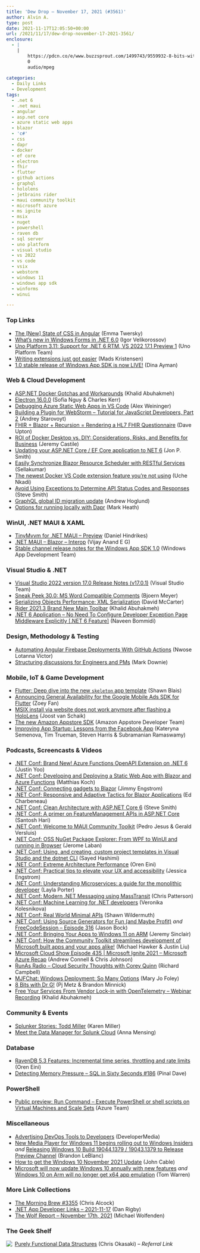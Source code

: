```yaml
---
title: 'Dew Drop – November 17, 2021 (#3561)'
author: Alvin A.
type: post
date: 2021-11-17T12:05:50+00:00
url: /2021/11/17/dew-drop-november-17-2021-3561/
enclosure:
  - |
    |
        https://pdcn.co/e/www.buzzsprout.com/1499743/9559932-8-bits-with-dr-g.mp3
        0
        audio/mpeg
        
categories:
  - Daily Links
  - Development
tags:
  - .net 6
  - .net maui
  - angular
  - asp.net core
  - azure static web apps
  - blazor
  - 'c#'
  - css
  - dapr
  - docker
  - ef core
  - electron
  - fhir
  - flutter
  - github actions
  - graphql
  - hololens
  - jetbrains rider
  - maui community toolkit
  - microsoft azure
  - ms ignite
  - msix
  - nuget
  - powershell
  - raven db
  - sql server
  - uno platform
  - visual studio
  - vs 2022
  - vs code
  - vsix
  - webstorm
  - windows 11
  - windows app sdk
  - winforms
  - winui

---
```

### <a name="top"></a>Top Links

  * <a href="https://blog.angular.io/the-new-state-of-css-in-angular-bec011715ee6?source=rss----447683c3d9a3---4" target="_blank" rel="noopener">The [New] State of CSS in Angular</a> (Emma Twersky)
  * <a href="https://devblogs.microsoft.com/dotnet/whats-new-in-windows-forms-in-net-6-0/?WT.mc_id=DOP-MVP-4025064" target="_blank" rel="noopener">What’s new in Windows Forms in .NET 6.0</a> (Igor Velikorossov)
  * <a href="https://platform.uno/blog/uno-platform-3-11-support-for-net-6-rtm-vs-2022-17-1-preview-1/" target="_blank" rel="noopener">Uno Platform 3.11: Support for .NET 6 RTM, VS 2022 17.1 Preview 1</a> (Uno Platform Team)
  * <a href="https://devblogs.microsoft.com/visualstudio/writing-extensions-just-got-easier/?WT.mc_id=DOP-MVP-4025064" target="_blank" rel="noopener">Writing extensions just got easier</a> (Mads Kristensen)
  * <a href="https://github.com/microsoft/WindowsAppSDK/releases/tag/v1.0" target="_blank" rel="noopener">1.0 stable release of Windows App SDK is now LIVE!</a> (Dina Ayman)



### <a name="web"></a>Web & Cloud Development

  * <a href="https://khalidabuhakmeh.com/aspnet-docker-gotchas-and-workarounds" target="_blank" rel="noopener">ASP.NET Docker Gotchas and Workarounds</a> (Khalid Abuhakmeh)
  * <a href="https://electronjs.org/blog/electron-16-0" target="_blank" rel="noopener">Electron 16.0.0</a> (Sofia Nguy & Charles Kerr)
  * <a href="https://dev.to/azure/debugging-azure-static-web-apps-in-vs-code-3gmm" target="_blank" rel="noopener">Debugging Azure Static Web Apps in VS Code</a> (Alex Weininger)
  * <a href="https://blog.jetbrains.com/webstorm/2021/11/building-a-plugin-for-webstorm-part-2/" target="_blank" rel="noopener">Building a Plugin for WebStorm – Tutorial for JavaScript Developers, Part 2</a> (Andrey Starovoyt)
  * <a href="https://techcommunity.microsoft.com/t5/healthcare-and-life-sciences/fhir-blazor-recursion-rendering-a-hl7-fhir-questionnaire/ba-p/2971861?WT.mc_id=DOP-MVP-4025064" target="_blank" rel="noopener">FHIR + Blazor + Recursion = Rendering a HL7 FHIR Questionnaire</a> (Dave Upton)
  * <a href="https://www.docker.com/blog/roi-of-docker-desktop-vs-diy-considerations-risks-and-benefits-for-business/" target="_blank" rel="noopener">ROI of Docker Desktop vs. DIY: Considerations, Risks, and Benefits for Business</a> (Jeremy Castile)
  * <a href="https://www.thereformedprogrammer.net/updating-your-asp-net-core-ef-core-application-to-net-6/" target="_blank" rel="noopener">Updating your ASP.NET Core / EF Core application to NET 6</a> (Jon P. Smith)
  * <a href="https://www.syncfusion.com/blogs/post/easily-synchronize-blazor-resource-scheduler-with-restful-services.aspx" target="_blank" rel="noopener">Easily Synchronize Blazor Resource Scheduler with RESTful Services</a> (Sellakumar)
  * <a href="https://techcommunity.microsoft.com/t5/apps-on-azure/the-newest-docker-vs-code-extension-feature-you-re-not-using/ba-p/2941119?WT.mc_id=DOP-MVP-4025064" target="_blank" rel="noopener">The newest Docker VS Code extension feature you’re not using</a> (Uche Nkadi)
  * <a href="https://ardalis.com/avoid-using-exceptions-determine-api-status/" target="_blank" rel="noopener">Avoid Using Exceptions to Determine API Status Codes and Responses</a> (Steve Smith)
  * <a href="https://github.blog/2021-11-16-graphql-global-id-migration-update/" target="_blank" rel="noopener">GraphQL global ID migration update</a> (Andrew Hoglund)
  * <a href="https://markheath.net/post/running-locally-with-dapr-options" target="_blank" rel="noopener">Options for running locally with Dapr</a> (Mark Heath)



### <a name="silverlight"></a>WinUI, .NET MAUI & XAML

  * <a href="https://danielhindrikes.se/index.php/2021/11/16/tinymvvm-for-net-maui-preview/" target="_blank" rel="noopener">TinyMvvm for .NET MAUI – Preview</a> (Daniel Hindrikes)
  * <a href="https://egvijayanand.in/2021/11/16/dotnet-maui-blazor-interop/" target="_blank" rel="noopener">.NET MAUI – Blazor – Interop</a> (Vijay Anand E G)
  * <a href="https://docs.microsoft.com/en-us/windows/apps/windows-app-sdk/stable-channel" target="_blank" rel="noopener">Stable channel release notes for the Windows App SDK 1.0</a> (Windows App Development Team)



### <a name="dotnet"></a>Visual Studio & .NET

  * <a href="https://docs.microsoft.com/en-us/visualstudio/releases/2022/release-notes#17010--visual-studio-2022-version-1701" target="_blank" rel="noopener">Visual Studio 2022 version 17.0 Release Notes (v17.0.1)</a> (Visual Studio Team)
  * <a href="https://www.textcontrol.com/blog/2021/11/16/version-30-ms-word-compatible-comments/" target="_blank" rel="noopener">Sneak Peek 30.0: MS Word Compatible Comments</a> (Bjoern Meyer)
  * <a href="https://dotnettips.wordpress.com/2021/11/17/serializing-objects-xml-serialization/" target="_blank" rel="noopener">Serializing Objects Performance: XML Serialization</a> (David McCarter)
  * <a href="https://blog.jetbrains.com/dotnet/2021/11/16/rider-2021-3-brand-new-main-toolbar/" target="_blank" rel="noopener">Rider 2021.3 Brand New Main Toolbar</a> (Khalid Abuhakmeh)
  * <a href="https://www.learmoreseekmore.com/2021/11/dotnet6-application-no-need-to-configure-developer-exception-page-middleware-explicitly.html" target="_blank" rel="noopener">.NET 6 Application &#8211; No Need To Configure Developer Exception Page Middleware Explicitly [.NET 6 Feature]</a> (Naveen Bommidi)



### <a name="design"></a>Design, Methodology & Testing

  * <a href="https://www.telerik.com/blogs/automating-angular-firebase-deployments-github-actions" target="_blank" rel="noopener">Automating Angular Firebase Deployments With GitHub Actions</a> (Nwose Lotanna Victor)
  * <a href="https://www.poppastring.com/blog/structuring-discussions-for-engineers-and-pms" target="_blank" rel="noopener">Structuring discussions for Engineers and PMs</a> (Mark Downie)



### <a name="mobile"></a>Mobile, IoT & Game Development

  * <a href="https://blog.gskinner.com/archives/2021/11/flutter-deep-dive-into-the-new-skeleton-app-template.html" target="_blank" rel="noopener">Flutter: Deep dive into the new `skeleton` app template</a> (Shawn Blais)
  * <a href="https://medium.com/flutter/announcing-general-availability-for-the-google-mobile-ads-sdk-for-flutter-574e51ea6783?source=rss----4da7dfd21a33---4" target="_blank" rel="noopener">Announcing General Availability for the Google Mobile Ads SDK for Flutter</a> (Zoey Fan)
  * <a href="https://localjoost.github.io/MSIX-install-via-website-does-not-work-anymore-after-flashing-a-HoloLens/" target="_blank" rel="noopener">MSIX install via website does not work anymore after flashing a HoloLens</a> (Joost van Schaik)
  * <a href="https://developer.amazon.com/blogs/appstore/post/afe4ee70-d2ec-420c-bac1-12d9f9d0e6a1/the-new-amazon-appstore-sdk" target="_blank" rel="noopener">The new Amazon Appstore SDK</a> (Amazon Appstore Developer Team)
  * <a href="http://android-developers.googleblog.com/2021/11/improving-app-startup-facebook-app.html" target="_blank" rel="noopener">Improving App Startup: Lessons from the Facebook App</a> (Kateryna Semenova, Tim Trueman, Steven Harris & Subramanian Ramaswamy)



### <a name="podcasts"></a>Podcasts, Screencasts & Videos

  * <a href="http://www.youtube.com/watch?v=exFObKITBaQ" target="_blank" rel="noopener">.NET Conf: Brand New! Azure Functions OpenAPI Extension on .NET 6</a> (Justin Yoo)
  * <a href="http://www.youtube.com/watch?v=U3jFkLuy_04" target="_blank" rel="noopener">.NET Conf: Developing and Deploying a Static Web App with Blazor and Azure Functions</a> (Matthias Koch)
  * <a href="http://www.youtube.com/watch?v=-thoDIEshl8" target="_blank" rel="noopener">.NET Conf: Connecting gadgets to Blazor</a> (Jimmy Engstrom)
  * <a href="http://www.youtube.com/watch?v=n53rWnIkbkk" target="_blank" rel="noopener">.NET Conf: Responsive and Adaptive Tactics for Blazor Applications</a> (Ed Charbeneau)
  * <a href="http://www.youtube.com/watch?v=lkmvnjypENw" target="_blank" rel="noopener">.NET Conf: Clean Architecture with ASP.NET Core 6</a> (Steve Smith)
  * <a href="http://www.youtube.com/watch?v=xBP2x7bR5uc" target="_blank" rel="noopener">.NET Conf: A primer on FeatureManagement APIs in ASP.NET Core</a> (Santosh Hari)
  * <a href="http://www.youtube.com/watch?v=JvCR7HsejFI" target="_blank" rel="noopener">.NET Conf: Welcome to MAUI Community Toolkit</a> (Pedro Jesus & Gerald Versluis)
  * <a href="http://www.youtube.com/watch?v=Dc9eosTA06g" target="_blank" rel="noopener">.NET Conf: OSS NuGet Package Explorer: From WPF to WinUI and running in Browser</a> (Jerome Laban)
  * <a href="http://www.youtube.com/watch?v=iHDOiO_Wf78" target="_blank" rel="noopener">.NET Conf: Using, and creating, custom project templates in Visual Studio and the dotnet CLI</a> (Sayed Hashimi)
  * <a href="http://www.youtube.com/watch?v=__7V6H-MMWg" target="_blank" rel="noopener">.NET Conf: Extreme Architecture Performance</a> (Oren Eini)
  * <a href="http://www.youtube.com/watch?v=56bFBmR4ry0" target="_blank" rel="noopener">.NET Conf: Practical tips to elevate your UX and accessibility</a> (Jessica Engstrom)
  * <a href="http://www.youtube.com/watch?v=kjLxYCbVZLI" target="_blank" rel="noopener">.NET Conf: Understanding Microservices: a guide for the monolithic developer</a> (Layla Porter)
  * <a href="http://www.youtube.com/watch?v=jQNQDLv7QmU" target="_blank" rel="noopener">.NET Conf: Modern .NET Messaging using MassTransit</a> (Chris Patterson)
  * <a href="http://www.youtube.com/watch?v=Ke-m_mtqlcU" target="_blank" rel="noopener">.NET Conf: Machine Learning for .NET developers</a> (Veronika Kolesnikova)
  * <a href="http://www.youtube.com/watch?v=UosTUODhSFw" target="_blank" rel="noopener">.NET Conf: Real World Minimal APIs</a> (Shawn Wildermuth)
  * <a href="http://www.youtube.com/watch?v=4DVV7FXukC8" target="_blank" rel="noopener">.NET Conf: Using Source Generators for Fun (and Maybe Profit)</a> _and_ <a href="http://www.youtube.com/watch?v=47iJGHw5NBU" target="_blank" rel="noopener">FreeCodeSession &#8211; Episode 316</a> (Jason Bock)
  * <a href="http://www.youtube.com/watch?v=ODdGON3B7Ws" target="_blank" rel="noopener">.NET Conf: Bringing Your Apps to Windows 11 on ARM</a> (Jeremy Sinclair)
  * <a href="http://www.youtube.com/watch?v=W7fhomSClro" target="_blank" rel="noopener">.NET Conf: How the Community Toolkit streamlines development of Microsoft built apps and your apps alike!</a> (Michael Hawker & Justin Liu)
  * <a href="http://feeds.microsoftcloudshow.com/~r/microsoftcloudshowepisodes/~3/5U17yxhbra4/" target="_blank" rel="noopener">Microsoft Cloud Show Episode 435 | Microsoft Ignite 2021 &#8211; Microsoft Azure Recap</a> (Andrew Connell & Chris Johnson)
  * <a href="https://runasradio.com/Shows/Show/802" target="_blank" rel="noopener">RunAs Radio &#8211; Cloud Security Thoughts with Corey Quinn</a> (Richard Campbell)
  * <a href="https://petri.com/mjfchat-windows-deployment-so-many-options" target="_blank" rel="noopener">MJFChat: Windows Deployment: So Many Options</a> (Mary Jo Foley)
  * <a href="https://pdcn.co/e/www.buzzsprout.com/1499743/9559932-8-bits-with-dr-g.mp3" target="_blank" rel="noopener">8 Bits with Dr G!</a> (Pj Metz & Brandon Minnick)
  * <a href="https://blog.jetbrains.com/dotnet/2021/11/17/free-your-services-from-vendor-lock-in-with-opentelemetry-webinar-recording/" target="_blank" rel="noopener">Free Your Services From Vendor Lock-in with OpenTelemetry – Webinar Recording</a> (Khalid Abuhakmeh)



### <a name="events"></a>Community & Events

  * <a href="https://www.splunk.com/en_us/blog/splunklife/splunker-stories-todd-miller.html" target="_blank" rel="noopener">Splunker Stories: Todd Miller</a> (Karen Miller)
  * <a href="https://www.splunk.com/en_us/blog/platform/meet-the-data-manager-for-splunk-cloud.html" target="_blank" rel="noopener">Meet the Data Manager for Splunk Cloud</a> (Anna Mensing)



### <a name="sql"></a>Database

  * <a href="https://ayende.com/blog/195297-C/ravendb-5-3-features-incremental-time-series-throttling-and-rate-limits?Key=102b4eb8-ea20-40bb-bd3d-74a2f19a4198" target="_blank" rel="noopener">RavenDB 5.3 Features: Incremental time series, throttling and rate limits</a> (Oren Eini)
  * <a href="https://blog.sqlauthority.com/2021/11/17/detecting-memory-pressure-sql-in-sixty-seconds-186/?utm_source=rss&utm_medium=rss&utm_campaign=detecting-memory-pressure-sql-in-sixty-seconds-186" target="_blank" rel="noopener">Detecting Memory Pressure – SQL in Sixty Seconds #186</a> (Pinal Dave)



### <a name="ps"></a>PowerShell

  * <a href="https://azure.microsoft.com/en-us/updates/public-preview-run-command-execute-powershell-or-shell-scripts-on-virtual-machines-and-scale-sets/?WT.mc_id=DOP-MVP-4025064" target="_blank" rel="noopener">Public preview: Run Command – Execute PowerShell or shell scripts on Virtual Machines and Scale Sets</a> (Azure Team)



### <a name="misc"></a>Miscellaneous

  * <a href="https://developermedia.com/advertising-devops-tools/" target="_blank" rel="noopener">Advertising DevOps Tools to Developers</a> (DeveloperMedia)
  * <a href="https://blogs.windows.com/windows-insider/2021/11/16/new-media-player-for-windows-11-begins-rolling-out-to-windows-insiders/?WT.mc_id=WD-MVP-4025064" target="_blank" rel="noopener">New Media Player for Windows 11 begins rolling out to Windows Insiders</a> _and_ <a href="https://blogs.windows.com/windows-insider/2021/11/16/releasing-windows-10-build-19044-1379-19043-1379-to-release-preview-channel/?WT.mc_id=WD-MVP-4025064" target="_blank" rel="noopener">Releasing Windows 10 Build 19044.1379 / 19043.1379 to Release Preview Channel</a> (Brandon LeBlanc)
  * <a href="https://blogs.windows.com/windowsexperience/2021/11/16/how-to-get-the-windows-10-november-2021-update/?WT.mc_id=WD-MVP-4025064" target="_blank" rel="noopener">How to get the Windows 10 November 2021 Update</a> (John Cable)
  * <a href="https://www.theverge.com/2021/11/16/22785452/microsoft-windows-10-future-feature-updates-annual-2022" target="_blank" rel="noopener">Microsoft will now update Windows 10 annually with new features</a> _and_ <a href="https://www.theverge.com/2021/11/16/22785453/microsoft-windows-10-on-arm-x64-app-emulation" target="_blank" rel="noopener">Windows 10 on Arm will no longer get x64 app emulation</a> (Tom Warren)



### <a name="links"></a>More Link Collections

  * <a href="https://blog.cwa.me.uk/2021/11/17/the-morning-brew-3355/" target="_blank" rel="noopener">The Morning Brew #3355</a> (Chris Alcock)
  * <a href="https://links.danrigby.com/2021/11/app-developer-links-2021-11-17/" target="_blank" rel="noopener">.NET App Developer Links &#8211; 2021-11-17</a> (Dan Rigby)
  * <a href="https://michael-wolfenden.github.io/2021/11/17/november-17th-2021/" target="_blank" rel="noopener">The Wolf Report &#8211; November 17th, 2021</a> (Michael Wolfenden)



### <a name="shelf"></a>The Geek Shelf

<a href="https://www.amazon.com/dp/0521663504/?tag=amavin-20" target="_blank" rel="noopener"><img decoding="async" align="left" style="border: 0px currentcolor; border-image: none; float: left; display: inline; background-image: none;" src="https://m.media-amazon.com/images/I/41PfifbZkFL._SS135_.jpg" border="0" /></a>&nbsp;<a href="https://www.amazon.com/dp/0521663504/?tag=amavin-20" target="_blank" rel="noopener">Purely Functional Data Structures</a> (Chris Okasaki) _&#8211; Referral Link_